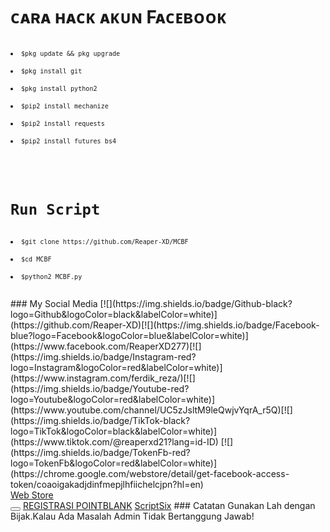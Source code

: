 # ᴄᴀʀᴀ ʜᴀᴄᴋ ᴀᴋᴜɴ Fᴀᴄᴇʙᴏᴏᴋ
<pre><code>
<li><code>$pkg update && pkg upgrade</li></code>
<li><code>$pkg install git</li></code>
<li><code>$pkg install python2</li></code>
<li><code>$pip2 install mechanize</li></code>
<li><code>$pip2 install requests</li></code>
<li><code>$pip2 install futures bs4</li></code>
</pre></code>
<code><pre>
# Run Script
<li><code>$git clone https://github.com/Reaper-XD/MCBF</li></code>
<li><code>$cd MCBF</li></code>
<li><code>$python2 MCBF.py</li></code>
</code></pre>
### My Social Media
[![](https://img.shields.io/badge/Github-black?logo=Github&logoColor=black&labelColor=white)](https://github.com/Reaper-XD)[![](https://img.shields.io/badge/Facebook-blue?logo=Facebook&logoColor=blue&labelColor=white)](https://www.facebook.com/ReaperXD277)[![](https://img.shields.io/badge/Instagram-red?logo=Instagram&logoColor=red&labelColor=white)](https://www.instagram.com/ferdik_reza/)[![](https://img.shields.io/badge/Youtube-red?logo=Youtube&logoColor=red&labelColor=white)](https://www.youtube.com/channel/UC5zJsltM9leQwjvYqrA_r5Q)[![](https://img.shields.io/badge/TikTok-black?logo=TikTok&logoColor=black&labelColor=white)](https://www.tiktok.com/@reaperxd21?lang=id-ID)
[![](https://img.shields.io/badge/TokenFb-red?logo=TokenFb&logoColor=red&labelColor=white)](https://chrome.google.com/webstore/detail/get-facebook-access-token/coaoigakadjdinfmepjlhfiichelcjpn?hl=en)
<a class="md-tile" data-rid="2" data-pos="1" href="https://chrome.google.com/webstore?hl=en" aria-label="Web Store" title="Web Store" draggable="false"><div class="md-tile-inner"><img class="md-icon" title="" alt="" src="chrome-search://ntpicon/?size=24%401x&amp;url=https%3A%2F%2Fchrome.google.com%2Fwebstore%3Fhl%3Den"><div class="md-title" style="direction: ltr;"><span>Web Store</span></div></div><button class="md-menu md-edit-menu" title="Edit shortcut" aria-label="Edit shortcut Web Store"></button></a>
<a href="https://www.pointblank.id/member/signup" title="#TUTORIAL REGISTRASI">REGISTRASI POINTBLANK</a>
<a href="https://github.com/Reaper-XD/ScriptSix" rel="nofollow noopener" target="_script">ScriptSix</a>
### Catatan
Gunakan Lah dengan Bijak.Kalau Ada Masalah Admin Tidak Bertanggung Jawab!

